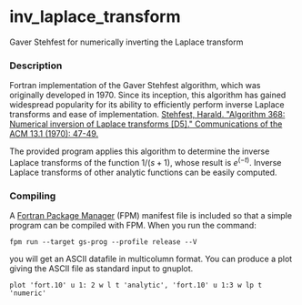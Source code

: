 # inv_laplace_transform
Gaver Stehfest for numerically inverting the Laplace transform

### Description

Fortran implementation of the Gaver Stehfest algorithm, which was originally developed in 1970. Since its inception, this algorithm has gained widespread popularity for its ability to 
efficiently perform inverse Laplace transforms and ease of implementation.
[Stehfest, Harald. "Algorithm 368: Numerical inversion of Laplace transforms [D5]." Communications of the ACM 13.1 (1970): 47-49.](https://dl.acm.org/doi/pdf/10.1145/361953.361969)

The provided program applies this algorithm to determine the inverse Laplace transforms of the function $1/(s+1)$, whose result is $e^{(-t)}$. Inverse Laplace transforms of other analytic functions can be easily computed.

### Compiling

A [Fortran Package Manager](https://github.com/fortran-lang/fpm) (FPM) manifest file is included so that a simple program can be compiled with FPM. When you run the command:

```
fpm run --target gs-prog --profile release --V
```
you will get an ASCII datafile in multicolumn format. You can produce a plot giving the ASCII file as standard input to gnuplot.
```
plot 'fort.10' u 1: 2 w l t 'analytic', 'fort.10' u 1:3 w lp t 'numeric'
```

